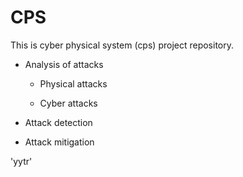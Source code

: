 # CPS

This is cyber physical system (cps) project repository. 

* Analysis of attacks

  * Physical attacks

  * Cyber attacks 
* Attack detection
* Attack mitigation
  
'yytr'
  
